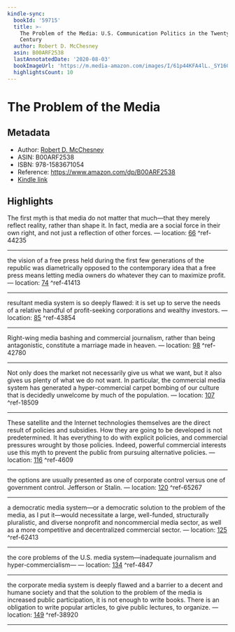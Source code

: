 ```yaml
---
kindle-sync:
  bookId: '59715'
  title: >-
    The Problem of the Media: U.S. Communication Politics in the Twenty-First
    Century
  author: Robert D. McChesney
  asin: B00ARF2538
  lastAnnotatedDate: '2020-08-03'
  bookImageUrl: 'https://m.media-amazon.com/images/I/61p44KFA4lL._SY160.jpg'
  highlightsCount: 10
---
```

# The Problem of the Media
## Metadata
* Author: [Robert D. McChesney](https://www.amazon.comundefined)
* ASIN: B00ARF2538
* ISBN: 978-1583671054
* Reference: https://www.amazon.com/dp/B00ARF2538
* [Kindle link](kindle://book?action=open&asin=B00ARF2538)

## Highlights
The first myth is that media do not matter that much—that they merely reflect reality, rather than shape it. In fact, media are a social force in their own right, and not just a reflection of other forces. — location: [66](kindle://book?action=open&asin=B00ARF2538&location=66) ^ref-44235

---
the vision of a free press held during the first few generations of the republic was diametrically opposed to the contemporary idea that a free press means letting media owners do whatever they can to maximize profit. — location: [74](kindle://book?action=open&asin=B00ARF2538&location=74) ^ref-41413

---
resultant media system is so deeply flawed: it is set up to serve the needs of a relative handful of profit-seeking corporations and wealthy investors. — location: [85](kindle://book?action=open&asin=B00ARF2538&location=85) ^ref-43854

---
Right-wing media bashing and commercial journalism, rather than being antagonistic, constitute a marriage made in heaven. — location: [98](kindle://book?action=open&asin=B00ARF2538&location=98) ^ref-42780

---
Not only does the market not necessarily give us what we want, but it also gives us plenty of what we do not want. In particular, the commercial media system has generated a hyper-commercial carpet bombing of our culture that is decidedly unwelcome by much of the population. — location: [107](kindle://book?action=open&asin=B00ARF2538&location=107) ^ref-18509

---
These satellite and the Internet technologies themselves are the direct result of policies and subsidies. How they are going to be developed is not predetermined. It has everything to do with explicit policies, and commercial pressures wrought by those policies. Indeed, powerful commercial interests use this myth to prevent the public from pursuing alternative policies. — location: [116](kindle://book?action=open&asin=B00ARF2538&location=116) ^ref-4609

---
the options are usually presented as one of corporate control versus one of government control. Jefferson or Stalin. — location: [120](kindle://book?action=open&asin=B00ARF2538&location=120) ^ref-65267

---
a democratic media system—or a democratic solution to the problem of the media, as I put it—would necessitate a large, well-funded, structurally pluralistic, and diverse nonprofit and noncommercial media sector, as well as a more competitive and decentralized commercial sector. — location: [125](kindle://book?action=open&asin=B00ARF2538&location=125) ^ref-62413

---
the core problems of the U.S. media system—inadequate journalism and hyper-commercialism— — location: [134](kindle://book?action=open&asin=B00ARF2538&location=134) ^ref-4847

---
the corporate media system is deeply flawed and a barrier to a decent and humane society and that the solution to the problem of the media is increased public participation, it is not enough to write books. There is an obligation to write popular articles, to give public lectures, to organize. — location: [149](kindle://book?action=open&asin=B00ARF2538&location=149) ^ref-38920

---
